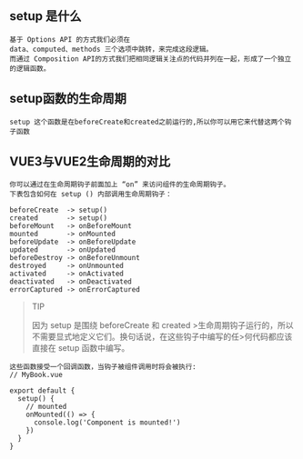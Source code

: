 ## setup 是什么
    基于 Options API 的方式我们必须在 
    data、computed、methods 三个选项中跳转，来完成这段逻辑。
    而通过 Composition API的方式我们把相同逻辑关注点的代码并列在一起，形成了一个独立的逻辑函数。

## setup函数的生命周期
    setup 这个函数是在beforeCreate和created之前运行的,所以你可以用它来代替这两个钩子函数
## VUE3与VUE2生命周期的对比
    你可以通过在生命周期钩子前面加上 “on” 来访问组件的生命周期钩子。
    下表包含如何在 setup () 内部调用生命周期钩子：
    
    beforeCreate  -> setup()
    created       -> setup()
    beforeMount   -> onBeforeMount
    mounted       -> onMounted
    beforeUpdate  -> onBeforeUpdate
    updated       -> onUpdated
    beforeDestroy -> onBeforeUnmount
    destroyed     -> onUnmounted
    activated     -> onActivated
    deactivated   -> onDeactivated
    errorCaptured -> onErrorCaptured

>TIP
>
>因为 setup 是围绕 beforeCreate 和 created >生命周期钩子运行的，所以不需要显式地定义它们。换句话说，在这些钩子中编写的任>何代码都应该直接在 setup 函数中编写。

```javeScript
这些函数接受一个回调函数，当钩子被组件调用时将会被执行:
// MyBook.vue

export default {
  setup() {
    // mounted
    onMounted(() => {
      console.log('Component is mounted!')
    })
  }
}

```